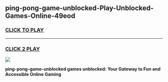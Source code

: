
## ping-pong-game-unblocked-Play-Unblocked-Games-Online-49eod
<h3>
<a href="https://premium76.site?title=ping-pong-game-unblocked&ref=25A">CLICK TO PLAY</a></h3>
<hr>

<h3>
<a href="https://premium76.site?title=ping-pong-game-unblocked&ref=25A">CLICK 2 PLAY</a>
  
</h3>

<a href="https://premium76.site?title=ping-pong-game-unblocked&ref=25A"><img src="https://clearcache.store/games.png"></a>


**ping-pong-game-unblocked games unblocked: Your Gateway to Fun and Accessible Online Gaming**
